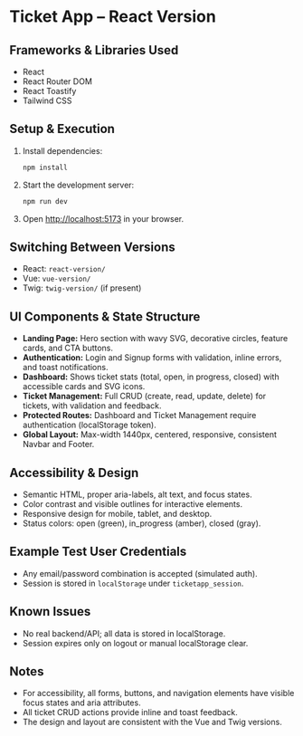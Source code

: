 # Ticket App – React Version

## Frameworks & Libraries Used
- React
- React Router DOM
- React Toastify
- Tailwind CSS

## Setup & Execution
1. Install dependencies:
   ```bash
   npm install
   ```
2. Start the development server:
   ```bash
   npm run dev
   ```
3. Open [http://localhost:5173](http://localhost:5173) in your browser.

## Switching Between Versions
- React: `react-version/`
- Vue: `vue-version/`
- Twig: `twig-version/` (if present)

## UI Components & State Structure
- **Landing Page:** Hero section with wavy SVG, decorative circles, feature cards, and CTA buttons.
- **Authentication:** Login and Signup forms with validation, inline errors, and toast notifications.
- **Dashboard:** Shows ticket stats (total, open, in progress, closed) with accessible cards and SVG icons.
- **Ticket Management:** Full CRUD (create, read, update, delete) for tickets, with validation and feedback.
- **Protected Routes:** Dashboard and Ticket Management require authentication (localStorage token).
- **Global Layout:** Max-width 1440px, centered, responsive, consistent Navbar and Footer.

## Accessibility & Design
- Semantic HTML, proper aria-labels, alt text, and focus states.
- Color contrast and visible outlines for interactive elements.
- Responsive design for mobile, tablet, and desktop.
- Status colors: open (green), in_progress (amber), closed (gray).

## Example Test User Credentials
- Any email/password combination is accepted (simulated auth).
- Session is stored in `localStorage` under `ticketapp_session`.

## Known Issues
- No real backend/API; all data is stored in localStorage.
- Session expires only on logout or manual localStorage clear.

## Notes
- For accessibility, all forms, buttons, and navigation elements have visible focus states and aria attributes.
- All ticket CRUD actions provide inline and toast feedback.
- The design and layout are consistent with the Vue and Twig versions.
